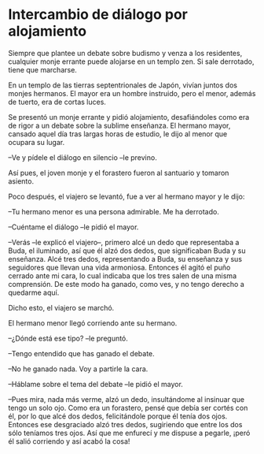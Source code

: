 # Intercambio de diálogo por alojamiento

Siempre que plantee un debate sobre budismo y venza a los residentes,
cualquier monje errante puede alojarse en un templo zen. Si sale
derrotado, tiene que marcharse.

En un templo de las tierras septentrionales de Japón, vivían juntos dos
monjes hermanos. El mayor era un hombre instruido, pero el menor, además
de tuerto, era de cortas luces.

Se presentó un monje errante y pidió alojamiento, desafiándoles como era
de rigor a un debate sobre la sublime enseñanza. El hermano mayor,
cansado aquel día tras largas horas de estudio, le dijo al menor que
ocupara su lugar.

–Ve y pídele el diálogo en silencio –le previno.

Así pues, el joven monje y el forastero fueron al santuario y tomaron
asiento.

Poco después, el viajero se levantó, fue a ver al hermano mayor y le
dijo:

–Tu hermano menor es una persona admirable. Me ha derrotado.

–Cuéntame el diálogo –le pidió el mayor.

–Verás –le explicó el viajero–, primero alcé un dedo que representaba a
Buda, el iluminado, así que él alzó dos dedos, que significaban Buda y
su enseñanza. Alcé tres dedos, representando a Buda, su enseñanza y sus
seguidores que llevan una vida armoniosa. Entonces él agitó el puño
cerrado ante mi cara, lo cual indicaba que los tres salen de una misma
comprensión. De este modo ha ganado, como ves, y no tengo derecho a
quedarme aquí.

Dicho esto, el viajero se marchó.

El hermano menor llegó corriendo ante su hermano.

–¿Dónde está ese tipo? –le preguntó.

–Tengo entendido que has ganado el debate.

–No he ganado nada. Voy a partirle la cara.

–Háblame sobre el tema del debate –le pidió el mayor.

–Pues mira, nada más verme, alzó un dedo, insultándome al insinuar que
tengo un solo ojo. Como era un forastero, pensé que debía ser cortés con
él, por lo que alcé dos dedos, felicitándole porque él tenía dos ojos.
Entonces ese desgraciado alzó tres dedos, sugiriendo que entre los dos
sólo teníamos tres ojos. Así que me enfurecí y me dispuse a pegarle,
¡peró él salió corriendo y así acabó la cosa!